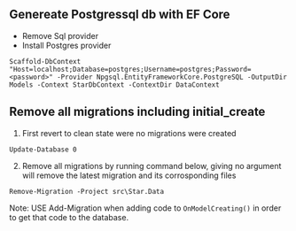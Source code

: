 ## Genereate Postgressql db with EF Core

* Remove Sql provider
* Install Postgres provider 
```Package Manager Console
Scaffold-DbContext "Host=localhost;Database=postgres;Username=postgres;Password=<password>" -Provider Npgsql.EntityFrameworkCore.PostgreSQL -OutputDir Models -Context StarDbContext -ContextDir DataContext
```

## Remove all migrations including initial_create

1. First revert to clean state were no migrations were created
```Package Manager Console
Update-Database 0
```

2. Remove all migrations by running command below, giving no argument will remove 
   the latest migration and its corrosponding files
```Package Manager Console
Remove-Migration -Project src\Star.Data
```

Note:
USE Add-Migration when adding code to `OnModelCreating()` in order to get that code to the database.

